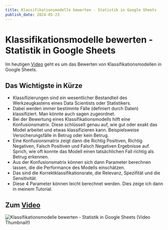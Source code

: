 ```yaml
---
title: Klassifikationsmodelle bewerten - Statistik in Google Sheets
publish_date: 2024-05-23
---
```


# Klassifikationsmodelle bewerten - Statistik in Google Sheets

Im heutigen [Video](https://youtu.be/16na75JyVcs) geht es um das Bewerten von Klassifikationsmodellen in Google Sheets. 

## Das Wichtigste in Kürze

- Klassifizierungen sind ein wesentlicher Bestandteil des Werkzeugkastens eines Data Scientists oder Statistikers.
- Dabei werden immer bestimmte Fälle (definiert durch Daten) klassifiziert. Man könnte auch sagen zugeordnet.
- Bei der Bewertung eines Klassifikationsmodells hilft eine Konfusionsmatrix. Diese schlüsselt genau auf, wie gut oder exakt das Model arbeitet und etwas klassifizieren kann. Beispielsweise Versicherungsfälle in Betrug oder kein Betrug.
- Eine Konfusionsmatrix zeigt dann die Richtig Positiven, Richtig Negativen, Falsch Positiven und Falsch Negativen Ergebnisse auf. Sprich, wie oft konnte das Modell einen tatsächlichen Fall richtig als Betrug erkennen.
- Aus der Konfusionsmatrix können sich dann Parameter berechnen lassen, die die Performance des Modells einschätzen.
- Das sind die Korrektklassifikationsrate, die Relevanz, Spezifität und die Sensitivität.
- Diese 4 Parameter können leicht berechnet werden. Dies zeige ich dann in meinem Tutorial.

## Zum [Video](https://youtu.be/16na75JyVcs)

![Klassifikationsmodelle bewerten - Statistik in Google Sheets (Video Thumbnail!)](../../thumbnails/Fertig586.jpg "Klassifikationsmodelle bewerten - Statistik in Google Sheets (Video Thumbnail!)")
